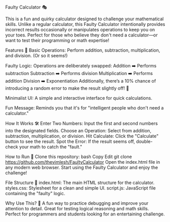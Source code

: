 Faulty Calculator 🎭

This is a fun and quirky calculator designed to challenge your mathematical skills. Unlike a regular calculator, this Faulty Calculator intentionally provides incorrect results occasionally or manipulates operations to keep you on your toes. Perfect for those who believe they don't need a calculator—or want to test their programming or math expertise!

Features 🔧
Basic Operations: Perform addition, subtraction, multiplication, and division. (Or so it seems!) 

Faulty Logic:
Operations are deliberately swapped:
Addition ➡️ Performs subtraction
Subtraction ➡️ Performs division
Multiplication ➡️ Performs addition
Division ➡️ Exponentiation
Additionally, there’s a 10% chance of introducing a random error to make the result slightly off! 🎲

Minimalist UI: A simple and interactive interface for quick calculations.

Fun Message: Reminds you that it's for "intelligent people who don't need a calculator."

How It Works 🛠️
Enter Two Numbers: Input the first and second numbers into the designated fields.
Choose an Operation: Select from addition, subtraction, multiplication, or division.
Hit Calculate: Click the "Calculate" button to see the result.
Spot the Error: If the result seems off, double-check your math to catch the "fault."

How to Run 📂
Clone this repository:
bash
Copy
Edit
git clone https://github.com/thevimlesh/FaultyCalculator
Open the index.html file in any modern web browser.
Start using the Faulty Calculator and enjoy the challenge!

File Structure 📁
index.html: The main HTML structure for the calculator.
styles.css: Stylesheet for a clean and simple UI.
script.js: JavaScript file containing the "faulty" logic.

Why Use This? 🤔
A fun way to practice debugging and improve your attention to detail.
Great for testing logical reasoning and math skills.
Perfect for programmers and students looking for an entertaining challenge.
